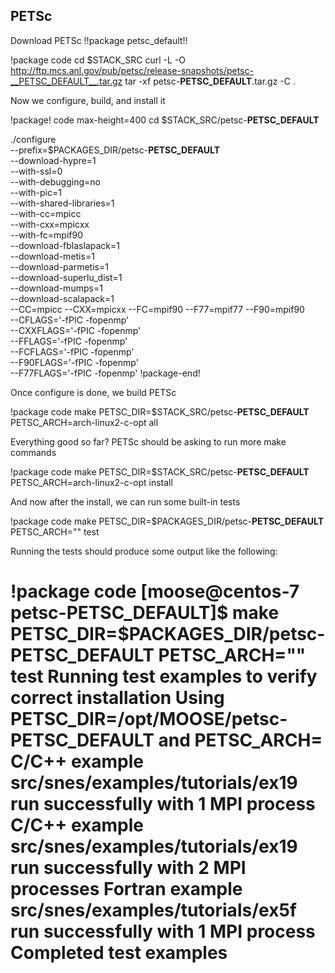 ## PETSc

Download PETSc !!package petsc_default!!

!package code
cd $STACK_SRC
curl -L -O http://ftp.mcs.anl.gov/pub/petsc/release-snapshots/petsc-__PETSC_DEFAULT__.tar.gz
tar -xf petsc-__PETSC_DEFAULT__.tar.gz -C .


Now we configure, build, and install it

!package! code max-height=400
cd $STACK_SRC/petsc-__PETSC_DEFAULT__

./configure \
--prefix=$PACKAGES_DIR/petsc-__PETSC_DEFAULT__ \
--download-hypre=1 \
--with-ssl=0 \
--with-debugging=no \
--with-pic=1 \
--with-shared-libraries=1 \
--with-cc=mpicc \
--with-cxx=mpicxx \
--with-fc=mpif90 \
--download-fblaslapack=1 \
--download-metis=1 \
--download-parmetis=1 \
--download-superlu_dist=1 \
--download-mumps=1 \
--download-scalapack=1 \
--CC=mpicc --CXX=mpicxx --FC=mpif90 --F77=mpif77 --F90=mpif90 \
--CFLAGS='-fPIC -fopenmp' \
--CXXFLAGS='-fPIC -fopenmp' \
--FFLAGS='-fPIC -fopenmp' \
--FCFLAGS='-fPIC -fopenmp' \
--F90FLAGS='-fPIC -fopenmp' \
--F77FLAGS='-fPIC -fopenmp'
!package-end!

Once configure is done, we build PETSc

!package code
make PETSC_DIR=$STACK_SRC/petsc-__PETSC_DEFAULT__ PETSC_ARCH=arch-linux2-c-opt all

Everything good so far? PETSc should be asking to run more make commands

!package code
make PETSC_DIR=$STACK_SRC/petsc-__PETSC_DEFAULT__ PETSC_ARCH=arch-linux2-c-opt install

And now after the install, we can run some built-in tests

!package code
make PETSC_DIR=$PACKAGES_DIR/petsc-__PETSC_DEFAULT__ PETSC_ARCH="" test

Running the tests should produce some output like the following:

!package code
[moose@centos-7 petsc-__PETSC_DEFAULT__]$ make PETSC_DIR=$PACKAGES_DIR/petsc-__PETSC_DEFAULT__ PETSC_ARCH="" test
Running test examples to verify correct installation
Using PETSC_DIR=/opt/MOOSE/petsc-__PETSC_DEFAULT__ and PETSC_ARCH=
C/C++ example src/snes/examples/tutorials/ex19 run successfully with 1 MPI process
C/C++ example src/snes/examples/tutorials/ex19 run successfully with 2 MPI processes
Fortran example src/snes/examples/tutorials/ex5f run successfully with 1 MPI process
Completed test examples
=========================================
